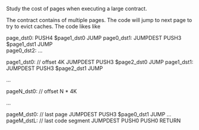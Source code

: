 Study the cost of pages when executing a large contract.

The contract contains of multiple pages.  The code will jump to next page to try to evict caches.  The code likes like

page_dst0:
    PUSH4 $page1_dst0
    JUMP
page0_dst1:
    JUMPDEST
    PUSH3 $page1_dst1
    JUMP  
page0_dst2:
    ...

page1_dst0: // offset 4K
    JUMPDEST
    PUSH3 $page2_dst0
    JUMP
page1_dst1:
    JUMPDEST
    PUSH3 $page2_dst1
    JUMP

...

pageN_dst0: // offset N * 4K

...

pageM_dst0: // last page
    JUMPDEST
    PUSH3 $page0_dst1
    JUMP
...
pageM_dstL: // last code segment
    JUMPDEST
    PUSH0
    PUSH0
    RETURN
